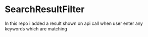 # SearchResultFilter
In this repo i added a result shown on api call when user enter any keywords which are matching 
